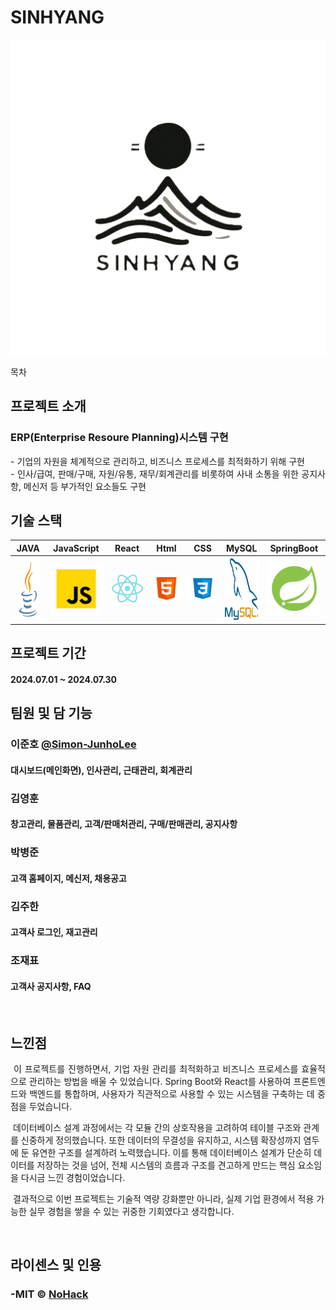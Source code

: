 # SINHYANG

<p align="center">
  <img src="./sinhyang_front/public/images/logo/logo.png">
</p>

목차

## 프로젝트 소개

### ERP(Enterprise Resoure Planning)시스템 구현

<p align="justify"> 
  - 기업의 자원을 체계적으로 관리하고, 비즈니스 프로세스를 최적화하기 위해 구현<br>
  - 인사/급여, 판매/구매, 자원/유통, 재무/회계관리를 비롯하여 사내 소통을 위한 공지사항, 메신저 등 부가적인 요소들도 구현

<br>

## 기술 스택


| JAVA       | JavaScript | React    |  Html    |  CSS   |  MySQL   |  SpringBoot   |
| :--------: | :--------: | :------: | :------: | :-----: |:-----: |:-----: |
|   <img src="./sinhyang_front/public/images/stack/java.png" width="100" height="100">  |   ![js]    | ![react] | ![html] | ![css] | <img src="./sinhyang_front/public/images/stack/mysql.png" width="100" height="100"> | ![spring] |


## 프로젝트 기간
#### 2024.07.01 ~ 2024.07.30

## 팀원 및 담 기능

### 이준호 [@Simon-JunhoLee](https://github.com/Simon-JunhoLee)
#### 대시보드(메인화면), 인사관리, 근태관리, 회계관리


### 김영훈
#### 창고관리, 물품관리, 고객/판매처관리, 구매/판매관리, 공지사항


### 박병준
#### 고객 홈페이지, 메신저, 채용공고


### 김주한
#### 고객사 로그인, 재고관리

### 조재표
#### 고객사 공지사항, FAQ


<br>

## 느낀점

<p align="justify">
 이 프로젝트를 진행하면서, 기업 자원 관리를 최적화하고 비즈니스 프로세스를 효율적으로 관리하는 방법을 배울 수 있었습니다. Spring Boot와 React를 사용하여 프론트엔드와 백엔드를 통합하며, 사용자가 직관적으로 사용할 수 있는 시스템을 구축하는 데 중점을 두었습니다.

 데이터베이스 설계 과정에서는 각 모듈 간의 상호작용을 고려하여 테이블 구조와 관계를 신중하게 정의했습니다. 또한 데이터의 무결성을 유지하고, 시스템 확장성까지 염두에 둔 유연한 구조를 설계하려 노력했습니다. 이를 통해 데이터베이스 설계가 단순히 데이터를 저장하는 것을 넘어, 전체 시스템의 흐름과 구조를 견고하게 만드는 핵심 요소임을 다시금 느낀 경험이었습니다.

 결과적으로 이번 프로젝트는 기술적 역량 강화뿐만 아니라, 실제 기업 환경에서 적용 가능한 실무 경험을 쌓을 수 있는 귀중한 기회였다고 생각합니다.
</p>

<br>

## 라이센스 및 인용

### -MIT &copy; [NoHack](mailto:lbjp114@gmail.com)<br>

<!-- Stack Icon Refernces -->

<!-- Stack Icon Refernces -->

[js]: ./sinhyang_front/public/images/stack/javascript.svg
[ts]: ./sinhyang_front/public/images/stack/typescript.svg
[react]: ./sinhyang_front/public/images/stack/react.svg
[node]: ./sinhyang_front/public/images/stack/node.svg
[css]: ./sinhyang_front/public/images/stack/css.svg
[html]: ./sinhyang_front/public/images/stack/html.svg
[java]: ./sinhyang_front/public/images/stack/java.png 
[oracle]: ./sinhyang_front/public/images/stack/oracle.png
[mysql]: ./sinhyang_front/public/images/stack/mysql.png
[spring]: ./sinhyang_front/public/images/stack/spring-96.svg

